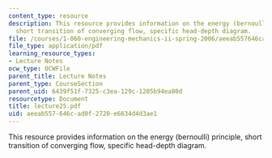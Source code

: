 ```yaml
---
content_type: resource
description: This resource provides information on the energy (bernoulli) principle,
  short transition of converging flow, specific head-depth diagram.
file: /courses/1-060-engineering-mechanics-ii-spring-2006/aeeab557646cad0f2720e6634d4d3ae1_lecture25.pdf
file_type: application/pdf
learning_resource_types:
- Lecture Notes
ocw_type: OCWFile
parent_title: Lecture Notes
parent_type: CourseSection
parent_uid: 6439f51f-7325-c3ea-129c-1205b94ea80d
resourcetype: Document
title: lecture25.pdf
uid: aeeab557-646c-ad0f-2720-e6634d4d3ae1
---
```

This resource provides information on the energy (bernoulli) principle, short transition of converging flow, specific head-depth diagram.